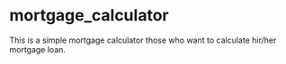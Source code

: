 # mortgage_calculator
This is a simple mortgage calculator those who want to calculate hir/her mortgage loan.
